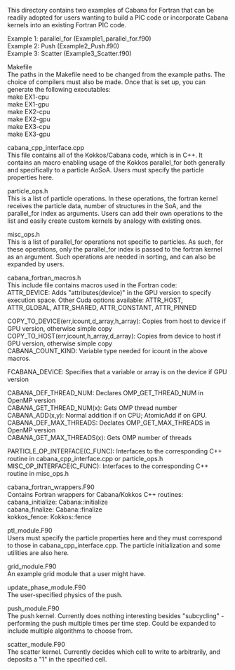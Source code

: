 This directory contains two examples of Cabana for Fortran that can be readily adopted for users wanting to build a PIC code or incorporate Cabana kernels into an existing Fortran PIC code.

Example 1: parallel_for (Example1_parallel_for.f90)  
Example 2: Push (Example2_Push.f90)  
Example 3: Scatter (Example3_Scatter.f90)

Makefile  
The paths in the Makefile need to be changed from the example paths. The choice of compilers must also be made. Once that is set up, you can generate the following executables:  
make EX1-cpu  
make EX1-gpu  
make EX2-cpu  
make EX2-gpu  
make EX3-cpu  
make EX3-gpu  

cabana_cpp_interface.cpp  
This file contains all of the Kokkos/Cabana code, which is in C++. It contains an macro enabling usage of the Kokkos parallel_for both generally and specifically to a particle AoSoA. Users must specify the particle properties here.

particle_ops.h  
This is a list of particle operations. In these operations, the fortran kernel receives the particle data, number of structures in the SoA, and the parallel_for index as arguments. Users can add their own operations to the list and easily create custom kernels by analogy with existing ones.

misc_ops.h  
This is a list of parallel_for operations not specific to particles. As such, for these operations, only the parallel_for index is passed to the fortran kernel as an argument. Such operations are needed in sorting, and can also be expanded by users.

cabana_fortran_macros.h  
This include file contains macros used in the Fortran code:  
  ATTR_DEVICE: Adds "attributes(device)" in the GPU version to specify execution space. Other Cuda options available: ATTR_HOST, ATTR_GLOBAL, ATTR_SHARED, ATTR_CONSTANT, ATTR_PINNED  

  COPY_TO_DEVICE(err,icount,d_array,h_array): Copies from host to device if GPU version, otherwise simple copy  
  COPY_TO_HOST(err,icount,h_array,d_array): Copies from device to host if GPU version, otherwise simple copy  
  CABANA_COUNT_KIND: Variable type needed for icount in the above macros.  

  FCABANA_DEVICE: Specifies that a variable or array is on the device if GPU version  

  CABANA_DEF_THREAD_NUM: Declares OMP_GET_THREAD_NUM in OpenMP version  
  CABANA_GET_THREAD_NUM(x): Gets OMP thread number  
  CABANA_ADD(x,y): Normal addition if on CPU; AtomicAdd if on GPU.  
  CABANA_DEF_MAX_THREADS: Declates OMP_GET_MAX_THREADS in OpenMP version  
  CABANA_GET_MAX_THREADS(x): Gets OMP number of threads

  PARTICLE_OP_INTERFACE(C_FUNC): Interfaces to the corresponding C++ routine in cabana_cpp_interface.cpp or particle_ops.h  
  MISC_OP_INTERFACE(C_FUNC): Interfaces to the corresponding C++ routine in misc_ops.h

cabana_fortran_wrappers.F90  
Contains Fortran wrappers for Cabana/Kokkos C++ routines:  
  cabana_initialize: Cabana::initialize  
  cabana_finalize: Cabana::finalize  
  kokkos_fence: Kokkos::fence

ptl_module.F90  
Users must specify the particle properties here and they must correspond to those in cabana_cpp_interface.cpp. The particle initialization and some utilities are also here.

grid_module.F90  
An example grid module that a user might have.

update_phase_module.F90  
The user-specified physics of the push.

push_module.F90  
The push kernel. Currently does nothing interesting besides "subcycling" - performing the push multiple times per time step. Could be expanded to include multiple algorithms to choose from.

scatter_module.F90  
The scatter kernel. Currently decides which cell to write to arbitrarily, and deposits a "1" in the specified cell.


